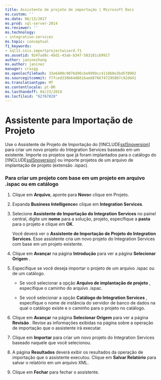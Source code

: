 ```yaml
---
title: Assistente de projeto de importação | Microsoft Docs
ms.custom: ''
ms.date: 06/13/2017
ms.prod: sql-server-2014
ms.reviewer: ''
ms.technology:
- integration-services
ms.topic: conceptual
f1_keywords:
- sql12.ssis.importprojectwizard.f1
ms.assetid: 9247ad6c-4bd1-43ab-b347-583181cb9917
author: janinezhang
ms.author: janinez
manager: craigg
ms.openlocfilehash: 33e6400c9076d96cbe9999cc4110b0e3bd5f0902
ms.sourcegitcommit: f7fced330b64d6616aeb8766747295807c92dd41
ms.translationtype: MT
ms.contentlocale: pt-BR
ms.lasthandoff: 04/23/2019
ms.locfileid: "62767828"
---
```

# <a name="import-project-wizard"></a>Assistente para Importação de Projeto
  Use o Assistente de Projeto de Importação do [!INCLUDE[ssISnoversion](../includes/ssisnoversion-md.md)] para criar um novo projeto do Integration Services baseado em um existente. Importe os projetos que já foram implantados para o catálogo do [!INCLUDE[ssISnoversion](../includes/ssisnoversion-md.md)] ou importe projetos de um arquivo de implantação de projeto (extensão .ispac).  
  
### <a name="to-create-a-project-based-on-a-project-in-ispac-file-or-in-catalog"></a>Para criar um projeto com base em um projeto em arquivo .ispac ou em catálogo  
  
1.  Clique em **Arquivo**, aponte para **Novo**e clique em Projeto.  
  
2.  Expanda **Business Intelligence**e clique em **Integration Services**.  
  
3.  Selecione **Assistente de Importação do Integration Services** no painel central, digite um **nome** para a solução, projeto, especifique a **pasta** para o projeto e clique em **OK**.  
  
     Você deverá ver o **Assistente de Importação de Projeto do Integration Services**. Esse assistente cria um novo projeto do Integration Services com base em um projeto existente.  
  
4.  Clique em **Avançar** na página **Introdução** para ver a página **Selecionar Origem** .  
  
5.  Especifique se você deseja importar o projeto de um arquivo .ispac ou de um catálogo.  
  
    -   Se você selecionar a opção **Arquivo de implantação de projeto** , especifique o caminho do arquivo .ispac.  
  
    -   Se você selecionar a opção **Catálogo do Integration Services** , especifique o nome de instância do servidor de banco de dados na qual o catálogo existe e o caminho para o projeto no catálogo.  
  
6.  Clique em **Avançar** na página **Selecionar Origem** para ver a página **Revisão** . Revise as informações exibidas na página sobre a operação de importação que o assistente irá executar.  
  
7.  Clique em **Importar** para criar um novo projeto do Integration Services baseado naquele que você selecionou.  
  
8.  A página **Resultados** deverá exibir os resultados da operação de importação que o assistente executou. Clique em **Salvar Relatório** para salvar o relatório em um arquivo XML.  
  
9. Clique em **Fechar** para fechar o assistente.  
  
  
